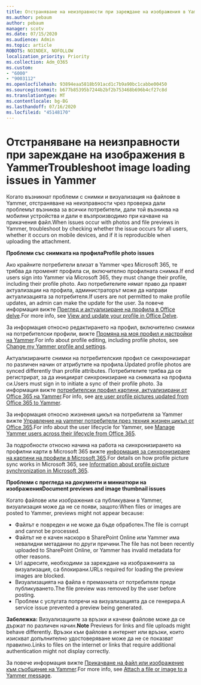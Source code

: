 ```yaml
---
title: Отстраняване на неизправности при зареждане на изображения в Yammer
ms.author: pebaum
author: pebaum
manager: scotv
ms.date: 07/15/2020
ms.audience: Admin
ms.topic: article
ROBOTS: NOINDEX, NOFOLLOW
localization_priority: Priority
ms.collection: Adm_O365
ms.custom:
- "6000"
- "9003112"
ms.openlocfilehash: 93894eaa5818b591acd1c7b9a90bc1cabbe00450
ms.sourcegitcommit: b677b85395b7244b2bf2b753468b696b4cf27c8d
ms.translationtype: MT
ms.contentlocale: bg-BG
ms.lasthandoff: 07/16/2020
ms.locfileid: "45148170"
---
```

# <a name="troubleshoot-image-loading-issues-in-yammer"></a><span data-ttu-id="4d236-102">Отстраняване на неизправности при зареждане на изображения в Yammer</span><span class="sxs-lookup"><span data-stu-id="4d236-102">Troubleshoot image loading issues in Yammer</span></span>

<span data-ttu-id="4d236-103">Когато възникнат проблеми с снимки и визуализация на файлове в Yammer, отстраняване на неизправности чрез проверка дали проблемът възниква за всички потребители, дали той възниква на мобилни устройства и дали е възпроизводимо при качване на прикачения файл.</span><span class="sxs-lookup"><span data-stu-id="4d236-103">When issues occur with photos and file previews in Yammer, troubleshoot by checking whether the issue occurs for all users, whether it occurs on mobile devices, and if it is reproducible when uploading the attachment.</span></span>  

<span data-ttu-id="4d236-104">**Проблеми със снимката на профила**</span><span class="sxs-lookup"><span data-stu-id="4d236-104">**Profile photo issues**</span></span>  

<span data-ttu-id="4d236-105">Ако крайните потребители влизат в Yammer чрез Microsoft 365, те трябва да променят профила си, включително профилната снимка.</span><span class="sxs-lookup"><span data-stu-id="4d236-105">If end users sign into Yammer via Microsoft 365, they must change their profile, including their profile photo.</span></span> <span data-ttu-id="4d236-106">Ако потребителите нямат право да правят актуализации на профила, администраторът може да направи актуализацията за потребителя.</span><span class="sxs-lookup"><span data-stu-id="4d236-106">If users are not permitted to make profile updates, an admin can make the update for the user.</span></span> <span data-ttu-id="4d236-107">За повече информация вижте [Преглед и актуализиране на профила в Office delve](https://support.microsoft.com/office/view-and-update-your-profile-in-office-delve-4e84343b-eedf-45a1-aeb9-8627ccca14ba).</span><span class="sxs-lookup"><span data-stu-id="4d236-107">For more info, see [View and update your profile in Office Delve](https://support.microsoft.com/office/view-and-update-your-profile-in-office-delve-4e84343b-eedf-45a1-aeb9-8627ccca14ba).</span></span>

<span data-ttu-id="4d236-108">За информация относно редактирането на профил, включително снимки на потребителски профили, вижте [Промяна на моя профил и настройки на Yammer](https://support.microsoft.com/office/classic-yammer-change-my-yammer-profile-and-settings-a3aeca0e-de34-4897-9b59-de6516542851).</span><span class="sxs-lookup"><span data-stu-id="4d236-108">For info about profile editing, including profile photos, see [Change my Yammer profile and settings](https://support.microsoft.com/office/classic-yammer-change-my-yammer-profile-and-settings-a3aeca0e-de34-4897-9b59-de6516542851).</span></span> 

<span data-ttu-id="4d236-109">Актуализираните снимки на потребителския профил се синхронизират по различен начин от атрибутите на профила.</span><span class="sxs-lookup"><span data-stu-id="4d236-109">Updated profile photos are synced differently than profile attributes.</span></span> <span data-ttu-id="4d236-110">Потребителите трябва да се регистрират, за да инициират синхронизиране на снимката на профила си.</span><span class="sxs-lookup"><span data-stu-id="4d236-110">Users must sign in to initiate a sync of their profile photo.</span></span> <span data-ttu-id="4d236-111">За информация вижте [потребителски профил картини, актуализирани от Office 365 на Yammer](https://docs.microsoft.com/yammer/manage-yammer-users/manage-users-across-their-lifecycle#q-are-user-profile-pictures-updated-from-office-365-to-yammer).</span><span class="sxs-lookup"><span data-stu-id="4d236-111">For info, see [are user profile pictures updated from Office 365 to Yammer](https://docs.microsoft.com/yammer/manage-yammer-users/manage-users-across-their-lifecycle#q-are-user-profile-pictures-updated-from-office-365-to-yammer).</span></span>

<span data-ttu-id="4d236-112">За информация относно жизнения цикъл на потребителя за Yammer вижте [Управление на yammer потребители през техния жизнен цикъл от Office 365](https://docs.microsoft.com/yammer/manage-yammer-users/manage-users-across-their-lifecycle).</span><span class="sxs-lookup"><span data-stu-id="4d236-112">For info about the user lifecycle for Yammer, see [Manage Yammer users across their lifecycle from Office 365](https://docs.microsoft.com/yammer/manage-yammer-users/manage-users-across-their-lifecycle).</span></span>  

<span data-ttu-id="4d236-113">За подробности относно начина на работа на синхронизирането на профилни карти в Microsoft 365 вижте [информация за синхронизиране на картини на профили в Microsoft 365](https://support.microsoft.com/office/information-about-profile-picture-synchronization-in-microsoft-365-20594d76-d054-4af4-a660-401133e3d48a).</span><span class="sxs-lookup"><span data-stu-id="4d236-113">For details on how profile picture sync works in Microsoft 365, see [Information about profile picture synchronization in Microsoft 365](https://support.microsoft.com/office/information-about-profile-picture-synchronization-in-microsoft-365-20594d76-d054-4af4-a660-401133e3d48a).</span></span>  

<span data-ttu-id="4d236-114">**Проблеми с прегледа на документи и миниатюри на изображения**</span><span class="sxs-lookup"><span data-stu-id="4d236-114">**Document previews and image thumbnail issues**</span></span>  

<span data-ttu-id="4d236-115">Когато файлове или изображения са публикувани в Yammer, визуализация може да не се появи, защото:</span><span class="sxs-lookup"><span data-stu-id="4d236-115">When files or images are posted to Yammer, previews might not appear because:</span></span> 

- <span data-ttu-id="4d236-116">Файлът е повреден и не може да бъде обработен.</span><span class="sxs-lookup"><span data-stu-id="4d236-116">The file is corrupt and cannot be processed.</span></span>
- <span data-ttu-id="4d236-117">Файлът не е качен наскоро в SharePoint Online или Yammer има невалидни метаданни по други причини.</span><span class="sxs-lookup"><span data-stu-id="4d236-117">The file has not been recently uploaded to SharePoint Online, or Yammer has invalid metadata for other reasons.</span></span>
- <span data-ttu-id="4d236-118">Url адресите, необходими за зареждане на изображенията за визуализация, са блокирани.</span><span class="sxs-lookup"><span data-stu-id="4d236-118">URLs required for loading the preview images are blocked.</span></span>
- <span data-ttu-id="4d236-119">Визуализацията на файла е премахната от потребителя преди публикуването.</span><span class="sxs-lookup"><span data-stu-id="4d236-119">The file preview was removed by the user before posting.</span></span>
- <span data-ttu-id="4d236-120">Проблем с услугата попречи на визуализацията да се генерира.</span><span class="sxs-lookup"><span data-stu-id="4d236-120">A service issue prevented a preview being generated.</span></span>

<span data-ttu-id="4d236-121">**Забележка:** Визуализациите за връзки и качени файлове може да се държат по различен начин.</span><span class="sxs-lookup"><span data-stu-id="4d236-121">**Note** Previews for links and file uploads might behave differently.</span></span> <span data-ttu-id="4d236-122">Връзки към файлове в интернет или връзки, които изискват допълнително удостоверяване може да не се показват правилно.</span><span class="sxs-lookup"><span data-stu-id="4d236-122">Links to files on the internet or links that require additional authentication might not display correctly.</span></span>

<span data-ttu-id="4d236-123">За повече информация вижте [Прикачване на файл или изображение към съобщение на Yammer](https://support.microsoft.com/office/attach-a-file-or-image-to-a-yammer-message-f576d4d1-ad66-4ce4-9c43-46cf75978dbf).</span><span class="sxs-lookup"><span data-stu-id="4d236-123">For more info, see [Attach a file or image to a Yammer message](https://support.microsoft.com/office/attach-a-file-or-image-to-a-yammer-message-f576d4d1-ad66-4ce4-9c43-46cf75978dbf).</span></span> 